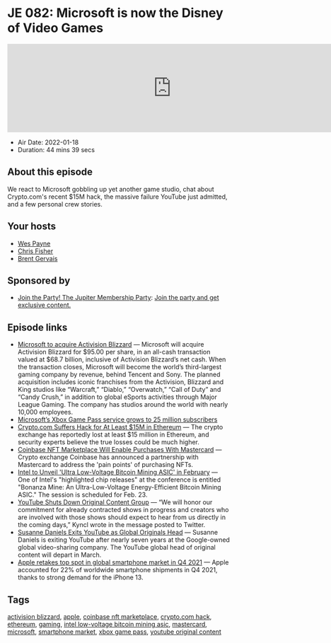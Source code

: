 # JE 082: Microsoft is now the Disney of Video Games

<iframe src="https://player.fireside.fm/v2/WTrMvATU+isyieG1A?theme=dark" width="740" height="200" frameborder="0" scrolling="no"></iframe>

* Air Date: 2022-01-18
* Duration: 44 mins 39 secs

## About this episode

We react to Microsoft gobbling up yet another game studio, chat about Crypto.com's recent $15M hack, the massive failure YouTube just admitted, and a few personal crew stories.

## Your hosts
* [Wes Payne](https://extras.show/hosts/wes)
* [Chris Fisher](https://extras.show/hosts/chrislas)
* [Brent Gervais](https://extras.show/hosts/brent)

## Sponsored by

  * [Join the Party! The Jupiter Membership Party](http://jupiter.party): [Join the party and get exclusive content. ](http://jupiter.party)



## Episode links

  * [Microsoft to acquire Activision Blizzard](https://news.microsoft.com/2022/01/18/microsoft-to-acquire-activision-blizzard-to-bring-the-joy-and-community-of-gaming-to-everyone-across-every-device/ "Microsoft to acquire Activision Blizzard") — Microsoft will acquire Activision Blizzard for $95.00 per share, in an all-cash transaction valued at $68.7 billion, inclusive of Activision Blizzard’s net cash. When the transaction closes, Microsoft will become the world’s third-largest gaming company by revenue, behind Tencent and Sony. The planned acquisition includes iconic franchises from the Activision, Blizzard and King studios like “Warcraft,” “Diablo,” “Overwatch,” “Call of Duty” and “Candy Crush,” in addition to global eSports activities through Major League Gaming. The company has studios around the world with nearly 10,000 employees. 
  * [Microsoft’s Xbox Game Pass service grows to 25 million subscribers](https://www.theverge.com/2022/1/18/22406059/xbox-game-pass-subscribers-25-million-microsoft-activision?scrolla=5eb6d68b7fedc32c19ef33b4 "Microsoft’s Xbox Game Pass service grows to 25 million subscribers")
  * [Crypto.com Suffers Hack for At Least $15M in Ethereum](https://decrypt.co/90590/crypto-com-suffers-hack-at-least-15m-ethereum "Crypto.com Suffers Hack for At Least $15M in Ethereum") — The crypto exchange has reportedly lost at least $15 million in Ethereum, and security experts believe the true losses could be much higher.
  * [Coinbase NFT Marketplace Will Enable Purchases With Mastercard](https://decrypt.co/90618/coinbase-nft-marketplace-will-enable-purchases-with-mastercard "Coinbase NFT Marketplace Will Enable Purchases With Mastercard") — Crypto exchange Coinbase has announced a partnership with Mastercard to address the 'pain points' of purchasing NFTs.
  * [Intel to Unveil 'Ultra Low-Voltage Bitcoin Mining ASIC' in February](https://www.coindesk.com/tech/2022/01/18/intel-to-unveil-ultra-low-voltage-bitcoin-mining-asic-in-february/ "Intel to Unveil 'Ultra Low-Voltage Bitcoin Mining ASIC' in February") — One of Intel's "highlighted chip releases" at the conference is entitled "Bonanza Mine: An Ultra-Low-Voltage Energy-Efficient Bitcoin Mining ASIC." The session is scheduled for Feb. 23.
  * [YouTube Shuts Down Original Content Group](https://variety.com/2022/digital/news/youtube-original-content-group-shutdown-1235156299/ "YouTube Shuts Down Original Content Group") — “We will honor our commitment for already contracted shows in progress and creators who are involved with those shows should expect to hear from us directly in the coming days,” Kyncl wrote in the message posted to Twitter.
  * [Susanne Daniels Exits YouTube as Global Originals Head](https://variety.com/2022/tv/news/susanne-daniels-exits-global-originals-head-1235156216/ "Susanne Daniels Exits YouTube as Global Originals Head") — Susanne Daniels is exiting YouTube after nearly seven years at the Google-owned global video-sharing company. The YouTube global head of original content will depart in March.
  * [Apple retakes top spot in global smartphone market in Q4 2021](https://canalys.com/newsroom/canalys-global-smartphone-market-Q4-2021 "Apple retakes top spot in global smartphone market in Q4 2021") — Apple accounted for 22% of worldwide smartphone shipments in Q4 2021, thanks to strong demand for the iPhone 13. 



## Tags

[activision blizzard](https://extras.show/tags/activision%20blizzard), [apple](https://extras.show/tags/apple), [coinbase nft marketplace](https://extras.show/tags/coinbase%20nft%20marketplace), [crypto.com hack](https://extras.show/tags/crypto.com%20hack), [ethereum](https://extras.show/tags/ethereum), [gaming](https://extras.show/tags/gaming), [intel low-voltage bitcoin mining asic](https://extras.show/tags/intel%20low-voltage%20bitcoin%20mining%20asic), [mastercard](https://extras.show/tags/mastercard), [microsoft](https://extras.show/tags/microsoft), [smartphone market](https://extras.show/tags/smartphone%20market), [xbox game pass](https://extras.show/tags/xbox%20game%20pass), [youtube original content](https://extras.show/tags/youtube%20original%20content)